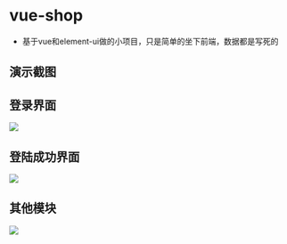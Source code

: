 # vue-shop

* 基于vue和element-ui做的小项目，只是简单的坐下前端，数据都是写死的



## 演示截图
## 登录界面
<img src="http://m.qpic.cn/psc?/V51Z4HJ52JuEaW0iNzo42RejMd45cEQI/ruAMsa53pVQWN7FLK88i5rlVsJEygsC*vFM8m6D8gYP2jFKn72pQfIEXgCFjD1SBtGBgtIPQWuA4qIq5VC67L.VucP*lejlbLvCnv5I85oA!/b&bo=gAeNAwAAAAADBys!&rf=viewer_4"></img>
## 登陆成功界面
<img src="http://m.qpic.cn/psc?/V51Z4HJ52JuEaW0iNzo42RejMd45cEQI/45NBuzDIW489QBoVep5mcdybLEO2WdSRp21lOlWpL79VghXgXmDfK88t*qnTyl7BHjH4I517amaIVO.hEGEgVVTCmZxfDiRDVHXophTJmgs!/b&bo=gAeNAwAAAAADFzs!&rf=viewer_4"></img>
## 其他模块
<img src="http://m.qpic.cn/psc?/V51Z4HJ52JuEaW0iNzo42RejMd45cEQI/45NBuzDIW489QBoVep5mcdybLEO2WdSRp21lOlWpL789Ue8lwAyvUpalftpy0TgYvRazaecKDYtB*63Bmu2Fq0nJevUOSgFOHt0MY4jMhD8!/b&bo=gAeNAwAAAAADFzs!&rf=viewer_4"></img>
